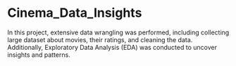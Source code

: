 # Cinema_Data_Insights
In this project, extensive data wrangling was performed, including collecting large dataset about movies, their ratings, and cleaning the data. Additionally, Exploratory Data Analysis (EDA) was conducted to uncover insights and patterns.
